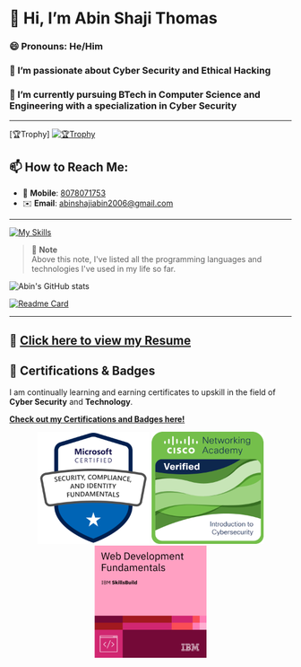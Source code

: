# 👋 Hi, I’m Abin Shaji Thomas

### 😄 Pronouns: He/Him
### 👀 I’m passionate about **Cyber Security** and **Ethical Hacking**
### 🌱 I’m currently pursuing **BTech in Computer Science and Engineering** with a specialization in **Cyber Security**
  
---
[🏆Trophy]
[![🏆Trophy](https://github-profile-trophy.vercel.app/?username=Abin-Shaji-Thomas)](https://github.com/ryo-ma/github-profile-trophy)

## 📫 How to Reach Me:
- 📱 **Mobile**: [8078071753](tel:8078071753)
- ✉️ **Email**: [abinshajiabin2006@gmail.com](mailto:abinshajiabin2006@gmail.com)

---

[![My Skills](https://skillicons.dev/icons?i=java,linux,py,redhat,ubuntu,vscode,arduino,bash,c,discord,eclipse,git,github,gmail,instagram,linkedin)](https://skillicons.dev)

> 📌 **Note**  
> Above this note, I've listed all the programming languages and technologies I've used in my life so far.


![Abin's GitHub stats](https://github-readme-stats.vercel.app/api?username=Abin-Shaji-Thomas&show_icons=true&theme=dark)

[![Readme Card](https://github-readme-stats.vercel.app/api/pin/?username=Abin-Shaji-Thomas&repo=Password-Strength-Checker-In-Java)](https://github.com/Abin-Shaji-Thomas/Password-Strength-Checker-In-Java)

---

## 📄 **[Click here to view my Resume](https://github.com/Abin-Shaji-Thomas/Abin-Shaji-Thomas/blob/main/Resume.pdf)**

## 🏅 **Certifications & Badges**

I am continually learning and earning certificates to upskill in the field of **Cyber Security** and **Technology**. 

**[Check out my Certifications and Badges here!](https://github.com/Abin-Shaji-Thomas/Certifications-and-Badges)**

<div align="center">
  <img src="https://github.com/Abin-Shaji-Thomas/Certifications-and-Badges/blob/main/Certifications%20and%20Badges/Microsoft%20Secuirty%2CCompliance%20and%20Identity%20Fundamentals%20Badge.png?raw=true" width="200" />
  <img src="https://github.com/Abin-Shaji-Thomas/Certifications-and-Badges/blob/main/Certifications%20and%20Badges/Cisco%20Introduction%20to%20Cybersecuirty%20Badge.png?raw=true" width="200" />
  <img src="https://github.com/Abin-Shaji-Thomas/Certifications-and-Badges/blob/main/Certifications%20and%20Badges/IBM%20web%20development%20Fundamentals%20Badge.png?raw=true" width="200" />
</div>
